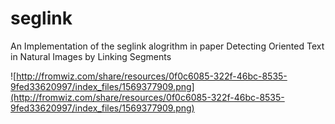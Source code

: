 # seglink
An Implementation of the seglink alogrithm in paper Detecting Oriented Text in Natural Images by Linking Segments


![http://fromwiz.com/share/resources/0f0c6085-322f-46bc-8535-9fed33620997/index_files/1569377909.png](http://fromwiz.com/share/resources/0f0c6085-322f-46bc-8535-9fed33620997/index_files/1569377909.png)
